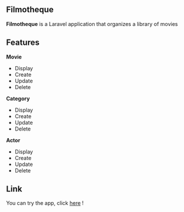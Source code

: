 ## Filmotheque

**Filmotheque** is a Laravel application that organizes a library of movies

## Features

**Movie** 
- Display
- Create
- Update
- Delete

**Category**
- Display
- Create
- Update
- Delete

**Actor**
- Display
- Create
- Update
- Delete

## Link 

You can try the app, click [here](https://www.google.com) !

